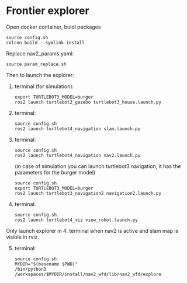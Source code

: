 # Frontier explorer

Open docker container, buidl packages
   ```
   source config.sh
   colcon build --symlink-install
   ```
Replace nav2_params.yaml:
   ```
   source param_replace.sh
   ```
Then to launch the explorer:
1. terminal (for simulation):
   ```
   export TURTLEBOT3_MODEL=burger
   ros2 launch turtlebot3_gazebo turtlebot3_house.launch.py
   ```
2. terminal:
   ```
   source config.sh
   ros2 launch turtlebot4_navigation slam.launch.py
   ```
3. terminal:
   ```
   source config.sh
   ros2 launch turtlebot4_navigation nav2.launch.py
   ```
   (in case of simulation you can launch turtlebot3 navigation, it has the parameters for the burger model)
   ```
   source config.sh
   export TURTLEBOT3_MODEL=burger
   ros2 launch turtlebot3_navigation2 navigation2.launch.py
   ```
5. terminal:
   ```
   source config.sh
   ros2 launch turtlebot4_viz view_robot.launch.py
   ```
Only launch explorer in 4. terminal when nav2 is active and slam map is visible in rviz.

5. terminal:
   ```
   source config.sh
   MYDIR="$(basename $PWD)"
   /bin/python3 /workspaces/$MYDIR/install/nav2_wfd/lib/nav2_wfd/explore
   ```

